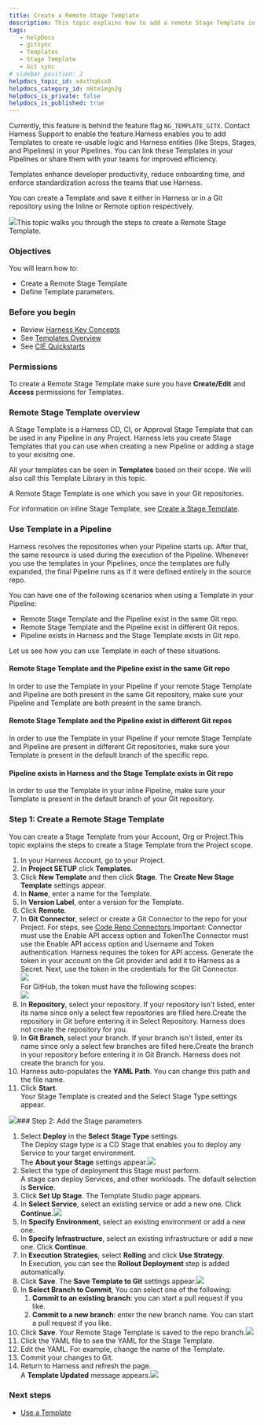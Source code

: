 ```yaml
---
title: Create a Remote Stage Template
description: This topic explains how to add a remote Stage Template in Harness.
tags: 
   - helpDocs
   - gitsync
   - Templates
   - Stage Template
   - Git sync
# sidebar_position: 2
helpdocs_topic_id: e4xthq6sx0
helpdocs_category_id: m8tm1mgn2g
helpdocs_is_private: false
helpdocs_is_published: true
---
```


Currently, this feature is behind the feature flag `NG_TEMPLATE_GITX`. Contact Harness Support to enable the feature.​​Harness enables you to add Templates to create re-usable logic and Harness entities (like Steps, Stages, and Pipelines) in your Pipelines. You can link these Templates in your Pipelines or share them with your teams for improved efficiency.

Templates enhance developer productivity, reduce onboarding time, and enforce standardization across the teams that use Harness.

You can create a Template and save it either in Harness or in a Git repository using the Inline or Remote option respectively.​

![](https://files.helpdocs.io/kw8ldg1itf/articles/e4xthq6sx0/1663585501664/screenshot-2022-09-19-at-4-34-29-pm.png)This topic walks you through the steps to create a Remote Stage Template.​

### Objectives

You will learn how to:

* Create a Remote Stage Template
* Define Template parameters.​​

### Before you begin

* Review [Harness Key Concepts​](/article/4o7oqwih6h-harness-key-concepts)
* See [Templates Overview](/article/6tl8zyxeol-template)
* See [CIE Quickstarts​](/article/x0d77ktjw8-ci-pipeline-quickstart)

### Permissions

To create a Remote Stage Template make sure you have **Create/Edit** and **Access** permissions for Templates.​

### Remote Stage Template overview

A Stage Template is a Harness CD, CI, or Approval Stage Template that can be used in any Pipeline in any Project. Harness lets you create Stage Templates that you can use when creating a new Pipeline or adding a stage to your exisitng one.

All your templates can be seen in **Templates** based on their scope. ​We will also call this Template Library in this topic.

A Remote Stage Template is one which you save in your Git repositories.

For information on inline Stage Template, see [Create a Stage Template](/article/s3wrqjsg43-add-a-stage-template).

### Use Template in a Pipeline

Harness resolves the repositories when your Pipeline starts up. ​After that, the same resource is used during the execution of the Pipeline. Whenever you use the templates in your Pipelines, once the templates are fully expanded, the final Pipeline runs as if it were defined entirely in the source repo.​

You can have one of the following scenarios when using a Template in your Pipeline:​

* ​Remote Stage Template and the Pipeline exist in the same Git repo.
* Remote Stage Template and the Pipeline exist in different Git repos​.
* Pipeline exists in Harness and the Stage Template exists in Git repo.​

Let us see how you can use Template in each of these situations.​

#### Remote Stage Template and the Pipeline exist in the same Git repo

In order to use the Template in your Pipeline if your remote Stage Template and Pipeline are both present in the same Git repository, make sure your Pipeline and Template are both present in the same branch.​​

#### Remote Stage Template and the Pipeline exist in different Git repos

In order to use the Template in your Pipeline if your remote Stage Template and Pipeline are present in different Git repositories,​ make sure your Template is present in the default branch of the specific repo.​

#### Pipeline exists in Harness and the Stage Template exists in Git repo

In order to use the Template in your inline Pipeline​, make sure your Template is present in the default branch of your Git repository.​

### Step 1: Create a Remote Stage Template

You can create a Stage Template from your Account, Org or Project. ​This topic explains the steps to create a Stage Template from the Project scope.

1. In your Harness Account, go to your Project.​
2. In **Project SETUP** click **Templates**.
3. Click **New Template** and then click **Stage**. ​The **Create New Stage Template** settings appear.
4. In **Name**, enter a name for the Template.​
5. In **Version Label**, enter a version for the Template.​
6. Click **Remote**.
7. In **Git Connector**, select or create a Git Connector to the repo for your Project.​ For steps, see [Code Repo Connectors](/category/xyexvcc206-ref-source-repo-provider).Important: Connector must use the Enable API access option and TokenThe Connector must use the Enable API access option and Username and Token authentication. ​Harness requires the token for API access. Generate the token in your account on the Git provider and add it to Harness as a Secret. Next, use the token in the credentials for the Git Connector.​​  
![](https://files.helpdocs.io/kw8ldg1itf/articles/e4xthq6sx0/1663600394071/screenshot-2022-09-15-at-7-59-53-pm.png)  
For GitHub, the token must have the following scopes:​  
![](https://files.helpdocs.io/kw8ldg1itf/articles/e4xthq6sx0/1663600435149/screenshot-2022-09-15-at-8-01-11-pm.png)
8. In **Repository**, select your repository. If your repository isn't listed, enter its name since only a select few repositories are filled here.​Create the repository in Git before entering it in Select Repository. Harness does not create the repository for you.​
9. In **Git Branch**, select your branch. If your branch isn't listed, enter its name since only a select few branches are filled here.Create the branch in your repository before entering it in Git Branch. Harness does not create the branch for you.​​
10. ​Harness auto-populates the **YAML Path**. You can change this path and the file name.
11. Click **Start**.​​  
Your Stage Template is created and the Select Stage Type settings appear.

![](https://files.helpdocs.io/kw8ldg1itf/articles/e4xthq6sx0/1663600791947/screenshot-2022-09-19-at-8-48-30-pm.png)### Step 2: Add the Stage parameters

1. Select **Deploy** in the **Select** **Stage Type** settings.  
The Deploy stage type is a CD Stage that enables you to deploy any Service to your target environment.​  
The **About your Stage** settings appear.![](https://files.helpdocs.io/kw8ldg1itf/articles/e4xthq6sx0/1663602322513/screenshot-2022-09-19-at-9-12-59-pm.png)
2. Select the type of deployment this Stage must perform.​  
A stage can deploy Services, and other workloads. The default selection is **Service**.
3. Click **Set Up Stage**. The Template Studio page appears.
4. In **Select Service**, select an existing service or add a new one. Click **Continue.**![](https://files.helpdocs.io/kw8ldg1itf/articles/e4xthq6sx0/1663603069317/screenshot-2022-09-19-at-9-26-54-pm.png)
5. In **Specify** **Environment**, select an existing environment or add a new one.
6. In **Specify Infrastructure**, select an existing infrastructure or add a new one. Click **Continue**.
7. In **Execution Strategies**, select **Rolling** and click **Use Strategy**.  
In Execution, you can see the **Rollout Deployment** step is added automatically.
8. Click **Save**. The **Save Template to Git** settings appear.![](https://files.helpdocs.io/kw8ldg1itf/articles/e4xthq6sx0/1663603496609/screenshot-2022-09-19-at-9-33-54-pm.png)
9. In **Select Branch to Commit**, You can select one of the following:​
	1. **Commit to an existing branch**: you can start a pull request if you like.​​
	2. **Commit to a new branch**:​ enter the new branch name. You can start a pull request if you like.​
10. Click **Save**. Your Remote Stage Template is saved to the repo branch.​​![](https://files.helpdocs.io/kw8ldg1itf/articles/e4xthq6sx0/1663603954527/screenshot-2022-09-19-at-9-41-09-pm.png)
11. Click the YAML file to see the YAML for the Stage Template.​
12. Edit the YAML. For example, change the name of the Template.​​
13. Commit your changes to Git.​​
14. Return to Harness and refresh the page.​​​  
A **Template Updated** message appears.​![](https://files.helpdocs.io/kw8ldg1itf/articles/e4xthq6sx0/1663651847389/screenshot-2022-09-20-at-11-00-29-am.png)

### Next steps

* [Use a Template](/article/1re7pz9bj8-use-a-template)

